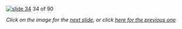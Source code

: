 [![slide 34](https://dl.dropboxusercontent.com/u/2977490/presentations/cookbook/34.jpg)](35.md)
34 of 90

_Click on the image for the [next slide](35.md), or click [here for the previous one](33.md)_